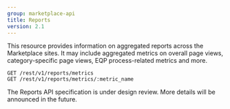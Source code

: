 ```yaml
---
group: marketplace-api
title: Reports
version: 2.1
---
```


This resource provides information on aggregated reports across the Marketplace sites. It may include aggregated metrics on overall page views, category-specific page views, EQP process-related metrics and more.

```
GET /rest/v1/reports/metrics
GET /rest/v1/reports/metrics/:metric_name
```


<div class="bs-callout bs-callout-info" markdown="1">
The Reports API specification is under design review. More details will be announced in the future.
</div>
